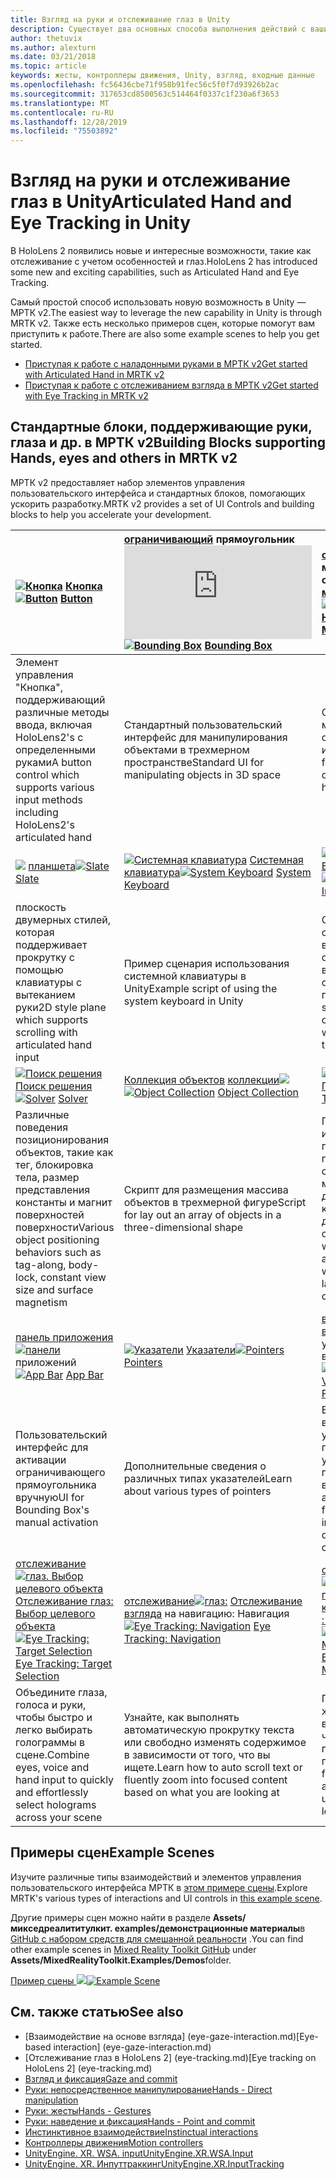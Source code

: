 ```yaml
---
title: Взгляд на руки и отслеживание глаз в Unity
description: Существует два основных способа выполнения действий с вашим взглядом в Unity, жестами и контроллерами движения.
author: thetuvix
ms.author: alexturn
ms.date: 03/21/2018
ms.topic: article
keywords: жесты, контроллеры движения, Unity, взгляд, входные данные
ms.openlocfilehash: fc56436cbe71f958b91fec56c5f0f7d93926b2ac
ms.sourcegitcommit: 317653cd8500563c514464f0337c1f230a6f3653
ms.translationtype: MT
ms.contentlocale: ru-RU
ms.lasthandoff: 12/28/2019
ms.locfileid: "75503892"
---
```

# <a name="articulated-hand-and-eye-tracking-in-unity"></a><span data-ttu-id="61198-104">Взгляд на руки и отслеживание глаз в Unity</span><span class="sxs-lookup"><span data-stu-id="61198-104">Articulated Hand and Eye Tracking in Unity</span></span>

<span data-ttu-id="61198-105">В HoloLens 2 появились новые и интересные возможности, такие как отслеживание с учетом особенностей и глаз.</span><span class="sxs-lookup"><span data-stu-id="61198-105">HoloLens 2 has introduced some new and exciting capabilities, such as Articulated Hand and Eye Tracking.</span></span>

<span data-ttu-id="61198-106">Самый простой способ использовать новую возможность в Unity — МРТК v2.</span><span class="sxs-lookup"><span data-stu-id="61198-106">The easiest way to leverage the new capability in Unity is through MRTK v2.</span></span> <span data-ttu-id="61198-107">Также есть несколько примеров сцен, которые помогут вам приступить к работе.</span><span class="sxs-lookup"><span data-stu-id="61198-107">There are also some example scenes to help you get started.</span></span>

* [<span data-ttu-id="61198-108">Приступая к работе с наладонными руками в МРТК v2</span><span class="sxs-lookup"><span data-stu-id="61198-108">Get started with Articulated Hand  in MRTK v2</span></span>](https://microsoft.github.io/MixedRealityToolkit-Unity/Documentation/Input/HandTracking.html)
* [<span data-ttu-id="61198-109">Приступая к работе с отслеживанием взгляда в МРТК v2</span><span class="sxs-lookup"><span data-stu-id="61198-109">Get started with Eye Tracking in MRTK v2</span></span>](https://microsoft.github.io/MixedRealityToolkit-Unity/Documentation/EyeTracking/EyeTracking_Main.html)

## <a name="building-blocks-supporting-hands-eyes-and-others-in-mrtk-v2"></a><span data-ttu-id="61198-110">Стандартные блоки, поддерживающие руки, глаза и др. в МРТК v2</span><span class="sxs-lookup"><span data-stu-id="61198-110">Building Blocks supporting Hands, eyes and others in MRTK v2</span></span>

<span data-ttu-id="61198-111">МРТК v2 предоставляет набор элементов управления пользовательского интерфейса и стандартных блоков, помогающих ускорить разработку.</span><span class="sxs-lookup"><span data-stu-id="61198-111">MRTK v2 provides a set of UI Controls and building blocks to help you accelerate your development.</span></span>

|  <span data-ttu-id="61198-112">[![Кнопка](images/MRTK_Button_Main.png)](https://microsoft.github.io/MixedRealityToolkit-Unity/Documentation/README_Button.html) [Кнопка](https://microsoft.github.io/MixedRealityToolkit-Unity/Documentation/README_Button.html)</span><span class="sxs-lookup"><span data-stu-id="61198-112">[![Button](images/MRTK_Button_Main.png)](https://microsoft.github.io/MixedRealityToolkit-Unity/Documentation/README_Button.html) [Button](https://microsoft.github.io/MixedRealityToolkit-Unity/Documentation/README_Button.html)</span></span> | <span data-ttu-id="61198-113">[ограничивающий](https://microsoft.github.io/MixedRealityToolkit-Unity/Documentation/README_BoundingBox.html) прямоугольник![ограничивающего [прямоугольника](images/MRTK_BoundingBox_Main.png)](https://microsoft.github.io/MixedRealityToolkit-Unity/Documentation/README_BoundingBox.html)</span><span class="sxs-lookup"><span data-stu-id="61198-113">[![Bounding Box](images/MRTK_BoundingBox_Main.png)](https://microsoft.github.io/MixedRealityToolkit-Unity/Documentation/README_BoundingBox.html) [Bounding Box](https://microsoft.github.io/MixedRealityToolkit-Unity/Documentation/README_BoundingBox.html)</span></span> | <span data-ttu-id="61198-114">[обработчик](https://microsoft.github.io/MixedRealityToolkit-Unity/Documentation/README_ManipulationHandler.html) манипуляций обработчика [манипуляций с![](images/MRTK_Manipulation_Main.png)](https://microsoft.github.io/MixedRealityToolkit-Unity/Documentation/README_ManipulationHandler.html)</span><span class="sxs-lookup"><span data-stu-id="61198-114">[![Manipulation Handler](images/MRTK_Manipulation_Main.png)](https://microsoft.github.io/MixedRealityToolkit-Unity/Documentation/README_ManipulationHandler.html) [Manipulation Handler](https://microsoft.github.io/MixedRealityToolkit-Unity/Documentation/README_ManipulationHandler.html)</span></span> |
|:--- | :--- | :--- |
| <span data-ttu-id="61198-115">Элемент управления "Кнопка", поддерживающий различные методы ввода, включая HoloLens2's с определенными руками</span><span class="sxs-lookup"><span data-stu-id="61198-115">A button control which supports various input methods including HoloLens2's articulated hand</span></span> | <span data-ttu-id="61198-116">Стандартный пользовательский интерфейс для манипулирования объектами в трехмерном пространстве</span><span class="sxs-lookup"><span data-stu-id="61198-116">Standard UI for manipulating objects in 3D space</span></span> | <span data-ttu-id="61198-117">Скрипт для манипулирования объектами с одной или двумя руки</span><span class="sxs-lookup"><span data-stu-id="61198-117">Script for manipulating objects with one or two hands</span></span> |
|  <span data-ttu-id="61198-118">[![](images/MRTK_Slate_Main.png)](https://microsoft.github.io/MixedRealityToolkit-Unity/Documentation/README_Slate.html) [планшета](https://microsoft.github.io/MixedRealityToolkit-Unity/Documentation/README_Slate.html)</span><span class="sxs-lookup"><span data-stu-id="61198-118">[![Slate](images/MRTK_Slate_Main.png)](https://microsoft.github.io/MixedRealityToolkit-Unity/Documentation/README_Slate.html) [Slate](https://microsoft.github.io/MixedRealityToolkit-Unity/Documentation/README_Slate.html)</span></span> | <span data-ttu-id="61198-119">[![Системная клавиатура](images/MRTK_SystemKeyboard_Main.png)](https://microsoft.github.io/MixedRealityToolkit-Unity/Documentation/README_SystemKeyboard.html) [Системная клавиатура](https://microsoft.github.io/MixedRealityToolkit-Unity/Documentation/README_SystemKeyboard.html)</span><span class="sxs-lookup"><span data-stu-id="61198-119">[![System Keyboard](images/MRTK_SystemKeyboard_Main.png)](https://microsoft.github.io/MixedRealityToolkit-Unity/Documentation/README_SystemKeyboard.html) [System Keyboard](https://microsoft.github.io/MixedRealityToolkit-Unity/Documentation/README_SystemKeyboard.html)</span></span> | <span data-ttu-id="61198-120">[![Взаимодействие](images/InteractableExamples.png)](https://microsoft.github.io/MixedRealityToolkit-Unity/Documentation/README_Interactable.html) [Взаимодействие](https://microsoft.github.io/MixedRealityToolkit-Unity/Documentation/README_Interactable.html)</span><span class="sxs-lookup"><span data-stu-id="61198-120">[![Interactable](images/InteractableExamples.png)](https://microsoft.github.io/MixedRealityToolkit-Unity/Documentation/README_Interactable.html) [Interactable](https://microsoft.github.io/MixedRealityToolkit-Unity/Documentation/README_Interactable.html)</span></span> |
| <span data-ttu-id="61198-121">плоскость двумерных стилей, которая поддерживает прокрутку с помощью клавиатуры с вытеканием руки</span><span class="sxs-lookup"><span data-stu-id="61198-121">2D style plane which supports scrolling with articulated hand input</span></span> | <span data-ttu-id="61198-122">Пример сценария использования системной клавиатуры в Unity</span><span class="sxs-lookup"><span data-stu-id="61198-122">Example script of using the system keyboard in Unity</span></span>  | <span data-ttu-id="61198-123">Скрипт, обеспечивающий взаимодействие объектов с визуальными состояниями и поддержкой тем</span><span class="sxs-lookup"><span data-stu-id="61198-123">A script for making objects interactable with visual states and theme support</span></span> |
|  <span data-ttu-id="61198-124">[![Поиск решения](images/MRTK_Solver_Main.png)](https://microsoft.github.io/MixedRealityToolkit-Unity/Documentation/README_Solver.html) [Поиск решения](https://microsoft.github.io/MixedRealityToolkit-Unity/Documentation/README_Solver.html)</span><span class="sxs-lookup"><span data-stu-id="61198-124">[![Solver](images/MRTK_Solver_Main.png)](https://microsoft.github.io/MixedRealityToolkit-Unity/Documentation/README_Solver.html) [Solver](https://microsoft.github.io/MixedRealityToolkit-Unity/Documentation/README_Solver.html)</span></span> | <span data-ttu-id="61198-125">[Коллекция объектов](https://microsoft.github.io/MixedRealityToolkit-Unity/Documentation/README_ManipulationHandler.html) [коллекции![](images/MRTK_ObjectCollection_Main.png)](https://microsoft.github.io/MixedRealityToolkit-Unity/Documentation/README_ManipulationHandler.html)</span><span class="sxs-lookup"><span data-stu-id="61198-125">[![Object Collection](images/MRTK_ObjectCollection_Main.png)](https://microsoft.github.io/MixedRealityToolkit-Unity/Documentation/README_ManipulationHandler.html) [Object Collection](https://microsoft.github.io/MixedRealityToolkit-Unity/Documentation/README_ManipulationHandler.html)</span></span> | <span data-ttu-id="61198-126">[![Подсказка](images/MRTK_Tooltip_Main.png)](https://microsoft.github.io/MixedRealityToolkit-Unity/Documentation/README_Tooltip.html) [Подсказка](https://microsoft.github.io/MixedRealityToolkit-Unity/Documentation/README_Tooltip.html)</span><span class="sxs-lookup"><span data-stu-id="61198-126">[![Tooltip](images/MRTK_Tooltip_Main.png)](https://microsoft.github.io/MixedRealityToolkit-Unity/Documentation/README_Tooltip.html) [Tooltip](https://microsoft.github.io/MixedRealityToolkit-Unity/Documentation/README_Tooltip.html)</span></span> |
| <span data-ttu-id="61198-127">Различные поведения позиционирования объектов, такие как тег, блокировка тела, размер представления константы и магнит поверхностей поверхности</span><span class="sxs-lookup"><span data-stu-id="61198-127">Various object positioning behaviors such as tag-along, body-lock, constant view size and surface magnetism</span></span> | <span data-ttu-id="61198-128">Скрипт для размещения массива объектов в трехмерной фигуре</span><span class="sxs-lookup"><span data-stu-id="61198-128">Script for lay out an array of objects in a three-dimensional shape</span></span> | <span data-ttu-id="61198-129">Пользовательский интерфейс заметки с гибкой системой привязки и сведениями, который можно использовать для пометки контроллеров движения и объекта.</span><span class="sxs-lookup"><span data-stu-id="61198-129">Annotation UI with flexible anchor/pivot system, which can be used for labeling motion controllers and object.</span></span> |
|  <span data-ttu-id="61198-130">[панель приложения](https://microsoft.github.io/MixedRealityToolkit-Unity/Documentation/README_AppBar.html) [![панели](images/MRTK_AppBar_Main.png)](https://microsoft.github.io/MixedRealityToolkit-Unity/Documentation/README_AppBar.html) приложений</span><span class="sxs-lookup"><span data-stu-id="61198-130">[![App Bar](images/MRTK_AppBar_Main.png)](https://microsoft.github.io/MixedRealityToolkit-Unity/Documentation/README_AppBar.html) [App Bar](https://microsoft.github.io/MixedRealityToolkit-Unity/Documentation/README_AppBar.html)</span></span> | <span data-ttu-id="61198-131">[![Указатели](images/MRTK_Pointer_Main.png)](https://microsoft.github.io/MixedRealityToolkit-Unity/Documentation/Input/Pointers.html) [Указатели](https://microsoft.github.io/MixedRealityToolkit-Unity/Documentation/Input/Pointers.html)</span><span class="sxs-lookup"><span data-stu-id="61198-131">[![Pointers](images/MRTK_Pointer_Main.png)](https://microsoft.github.io/MixedRealityToolkit-Unity/Documentation/Input/Pointers.html) [Pointers](https://microsoft.github.io/MixedRealityToolkit-Unity/Documentation/Input/Pointers.html)</span></span> | <span data-ttu-id="61198-132">[высоко![ная](images/MRTK_FingertipVisualization_Main.png)](https://microsoft.github.io/MixedRealityToolkit-Unity/Documentation/README_FingertipVisualization.html) [визуализация](https://microsoft.github.io/MixedRealityToolkit-Unity/Documentation/README_FingertipVisualization.html) с удобное для визуализации</span><span class="sxs-lookup"><span data-stu-id="61198-132">[![Fingertip Visualization](images/MRTK_FingertipVisualization_Main.png)](https://microsoft.github.io/MixedRealityToolkit-Unity/Documentation/README_FingertipVisualization.html) [Fingertip Visualization](https://microsoft.github.io/MixedRealityToolkit-Unity/Documentation/README_FingertipVisualization.html)</span></span> |
| <span data-ttu-id="61198-133">Пользовательский интерфейс для активации ограничивающего прямоугольника вручную</span><span class="sxs-lookup"><span data-stu-id="61198-133">UI for Bounding Box's manual activation</span></span> | <span data-ttu-id="61198-134">Дополнительные сведения о различных типах указателей</span><span class="sxs-lookup"><span data-stu-id="61198-134">Learn about various types of pointers</span></span> | <span data-ttu-id="61198-135">Визуальное взаимодействие с учетом того, что повышает уверенность в прямом взаимодействии</span><span class="sxs-lookup"><span data-stu-id="61198-135">Visual affordance on the fingertip, which improves the confidence for the direct interaction</span></span> |
|  <span data-ttu-id="61198-136">[отслеживание![глаз. Выбор целевого объекта](images/mrtk_et_targetselect.png)](https://microsoft.github.io/MixedRealityToolkit-Unity/Documentation/EyeTracking/EyeTracking_TargetSelection.html) [Отслеживание глаз: Выбор целевого объекта](https://microsoft.github.io/MixedRealityToolkit-Unity/Documentation/EyeTracking/EyeTracking_TargetSelection.html)</span><span class="sxs-lookup"><span data-stu-id="61198-136">[![Eye Tracking: Target Selection](images/mrtk_et_targetselect.png)](https://microsoft.github.io/MixedRealityToolkit-Unity/Documentation/EyeTracking/EyeTracking_TargetSelection.html) [Eye Tracking: Target Selection](https://microsoft.github.io/MixedRealityToolkit-Unity/Documentation/EyeTracking/EyeTracking_TargetSelection.html)</span></span> | <span data-ttu-id="61198-137">[отслеживание![глаз:](images/mrtk_et_navigation.png)](https://microsoft.github.io/MixedRealityToolkit-Unity/Documentation/EyeTracking/EyeTracking_Navigation.html) [Отслеживание взгляда](https://microsoft.github.io/MixedRealityToolkit-Unity/Documentation/EyeTracking/EyeTracking_Navigation.html) на навигацию: Навигация</span><span class="sxs-lookup"><span data-stu-id="61198-137">[![Eye Tracking: Navigation](images/mrtk_et_navigation.png)](https://microsoft.github.io/MixedRealityToolkit-Unity/Documentation/EyeTracking/EyeTracking_Navigation.html) [Eye Tracking: Navigation](https://microsoft.github.io/MixedRealityToolkit-Unity/Documentation/EyeTracking/EyeTracking_Navigation.html)</span></span> | <span data-ttu-id="61198-138">[отслеживание![глаз: отслеживание глаз на тепловой карте](images/mrtk_et_heatmaps.png)](https://microsoft.github.io/MixedRealityToolkit-Unity/Documentation/EyeTracking/EyeTracking_Visualization.html) [: тепловая схема](https://microsoft.github.io/MixedRealityToolkit-Unity/Documentation/EyeTracking/EyeTracking_Visualization.html)</span><span class="sxs-lookup"><span data-stu-id="61198-138">[![Eye Tracking: Heat Map](images/mrtk_et_heatmaps.png)](https://microsoft.github.io/MixedRealityToolkit-Unity/Documentation/EyeTracking/EyeTracking_Visualization.html) [Eye Tracking: Heat Map](https://microsoft.github.io/MixedRealityToolkit-Unity/Documentation/EyeTracking/EyeTracking_Visualization.html)</span></span> |
| <span data-ttu-id="61198-139">Объедините глаза, голоса и руки, чтобы быстро и легко выбирать голограммы в сцене.</span><span class="sxs-lookup"><span data-stu-id="61198-139">Combine eyes, voice and hand input to quickly and effortlessly select holograms across your scene</span></span> | <span data-ttu-id="61198-140">Узнайте, как выполнять автоматическую прокрутку текста или свободно изменять содержимое в зависимости от того, что вы ищете.</span><span class="sxs-lookup"><span data-stu-id="61198-140">Learn how to auto scroll text or fluently zoom into focused content based on what you are looking at</span></span>| <span data-ttu-id="61198-141">Примеры ведения журнала, загрузки и визуализации того, что пользователи просматривают в приложении</span><span class="sxs-lookup"><span data-stu-id="61198-141">Examples for logging, loading and visualizing what users have been looking at in your app</span></span> |

## <a name="example-scenes"></a><span data-ttu-id="61198-142">Примеры сцен</span><span class="sxs-lookup"><span data-stu-id="61198-142">Example Scenes</span></span>

<span data-ttu-id="61198-143">Изучите различные типы взаимодействий и элементов управления пользовательского интерфейса МРТК в [этом примере сцены](https://microsoft.github.io/MixedRealityToolkit-Unity/Documentation/README_HandInteractionExamples.html).</span><span class="sxs-lookup"><span data-stu-id="61198-143">Explore MRTK's various types of interactions and UI controls in [this example scene](https://microsoft.github.io/MixedRealityToolkit-Unity/Documentation/README_HandInteractionExamples.html).</span></span>

<span data-ttu-id="61198-144">Другие примеры сцен можно найти в разделе **Assets/микседреалититулкит. examples/демонстрационные материалы**в [GitHub с набором средств для смешанной реальности](https://github.com/Microsoft/MixedRealityToolkit-Unity) .</span><span class="sxs-lookup"><span data-stu-id="61198-144">You can find  other example scenes in [Mixed Reality Toolkit GitHub](https://github.com/Microsoft/MixedRealityToolkit-Unity) under **Assets/MixedRealityToolkit.Examples/Demos**folder.</span></span>

<span data-ttu-id="61198-145">[Пример сцены ![](images/MRTK_Examples.png)](https://microsoft.github.io/MixedRealityToolkit-Unity/Documentation/README_HandInteractionExamples.html)</span><span class="sxs-lookup"><span data-stu-id="61198-145">[![Example Scene](images/MRTK_Examples.png)](https://microsoft.github.io/MixedRealityToolkit-Unity/Documentation/README_HandInteractionExamples.html)</span></span>

## <a name="see-also"></a><span data-ttu-id="61198-146">См. также статью</span><span class="sxs-lookup"><span data-stu-id="61198-146">See also</span></span>

* <span data-ttu-id="61198-147">[Взаимодействие на основе взгляда] (eye-gaze-interaction.md)</span><span class="sxs-lookup"><span data-stu-id="61198-147">[Eye-based interaction] (eye-gaze-interaction.md)</span></span>
* <span data-ttu-id="61198-148">[Отслеживание глаз в HoloLens 2] (eye-tracking.md)</span><span class="sxs-lookup"><span data-stu-id="61198-148">[Eye tracking on HoloLens 2] (eye-tracking.md)</span></span>
* [<span data-ttu-id="61198-149">Взгляд и фиксация</span><span class="sxs-lookup"><span data-stu-id="61198-149">Gaze and commit</span></span>](gaze-and-commit.md)
* [<span data-ttu-id="61198-150">Руки: непосредственное манипулирование</span><span class="sxs-lookup"><span data-stu-id="61198-150">Hands - Direct manipulation</span></span>](direct-manipulation.md)
* [<span data-ttu-id="61198-151">Руки: жесты</span><span class="sxs-lookup"><span data-stu-id="61198-151">Hands - Gestures</span></span>](gaze-and-commit.md#composite-gestures)
* [<span data-ttu-id="61198-152">Руки: наведение и фиксация</span><span class="sxs-lookup"><span data-stu-id="61198-152">Hands - Point and commit</span></span>](point-and-commit.md)
* [<span data-ttu-id="61198-153">Инстинктивное взаимодействие</span><span class="sxs-lookup"><span data-stu-id="61198-153">Instinctual interactions</span></span>](interaction-fundamentals.md)
* [<span data-ttu-id="61198-154">Контроллеры движения</span><span class="sxs-lookup"><span data-stu-id="61198-154">Motion controllers</span></span>](motion-controllers.md)
* [<span data-ttu-id="61198-155">UnityEngine. XR. WSA. input</span><span class="sxs-lookup"><span data-stu-id="61198-155">UnityEngine.XR.WSA.Input</span></span>](https://docs.unity3d.com/ScriptReference/XR.WSA.Input.InteractionManager.html)
* [<span data-ttu-id="61198-156">UnityEngine. XR. Инпуттраккинг</span><span class="sxs-lookup"><span data-stu-id="61198-156">UnityEngine.XR.InputTracking</span></span>](https://docs.unity3d.com/ScriptReference/XR.InputTracking.html)
